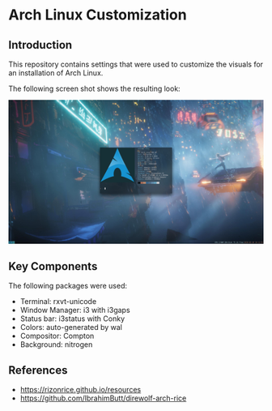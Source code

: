 # Arch Linux Customization

## Introduction

This repository contains settings that were used to customize the visuals for an installation of Arch Linux.

The following screen shot shows the resulting look:

![](images/screenshot.png?raw=true)

## Key Components

The following packages were used:

* Terminal: rxvt-unicode
* Window Manager: i3 with i3gaps
* Status bar: i3status with Conky
* Colors: auto-generated by wal
* Compositor: Compton
* Background: nitrogen

## References

* https://rizonrice.github.io/resources
* https://github.com/IbrahimButt/direwolf-arch-rice
